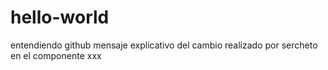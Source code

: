 # hello-world
entendiendo github
mensaje explicativo del cambio realizado por sercheto en el componente xxx
